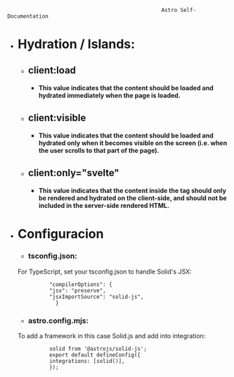                                                      Astro Self-Documentation  


- # Hydration / Islands:
    - ## client:load
        - #### This value indicates that the content should be loaded and hydrated immediately when the page is loaded.
    - ## client:visible
        - #### This value indicates that the content should be loaded and hydrated only when it becomes visible on the screen (i.e. when the user scrolls to that part of the page).
    - ## client:only="svelte"
        - #### This value indicates that the content inside the tag should only be rendered and hydrated on the client-side, and should not be included in the server-side rendered HTML.
  
- # Configuracion
    - ### tsconfig.json:
    For TypeScript, set your tsconfig.json to handle Solid's JSX:
    
                "compilerOptions": {
                "jsx": "preserve",
                "jsxImportSource": "solid-js",
                  }  

    - ### astro.config.mjs:
    To add a framework in this case Solid.js and add into integration:
 
                solid from '@astrojs/solid-js';
                export default defineConfig({
    	        integrations: [solid()],
                });